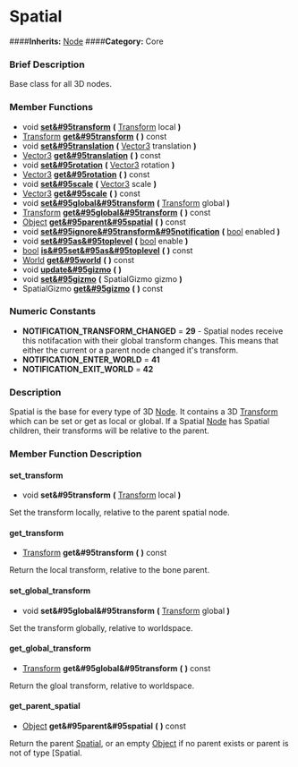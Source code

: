 #  Spatial  
####**Inherits:** [Node](class_node)
####**Category:** Core

###  Brief Description  
Base class for all 3D nodes.

###  Member Functions 
  * void  **[set&#95transform](#set_transform)**  **(** [Transform](class_transform) local  **)**
  * [Transform](class_transform)  **[get&#95transform](#get_transform)**  **(** **)** const
  * void  **[set&#95translation](#set_translation)**  **(** [Vector3](class_vector3) translation  **)**
  * [Vector3](class_vector3)  **[get&#95translation](#get_translation)**  **(** **)** const
  * void  **[set&#95rotation](#set_rotation)**  **(** [Vector3](class_vector3) rotation  **)**
  * [Vector3](class_vector3)  **[get&#95rotation](#get_rotation)**  **(** **)** const
  * void  **[set&#95scale](#set_scale)**  **(** [Vector3](class_vector3) scale  **)**
  * [Vector3](class_vector3)  **[get&#95scale](#get_scale)**  **(** **)** const
  * void  **[set&#95global&#95transform](#set_global_transform)**  **(** [Transform](class_transform) global  **)**
  * [Transform](class_transform)  **[get&#95global&#95transform](#get_global_transform)**  **(** **)** const
  * [Object](class_object)  **[get&#95parent&#95spatial](#get_parent_spatial)**  **(** **)** const
  * void  **[set&#95ignore&#95transform&#95notification](#set_ignore_transform_notification)**  **(** [bool](class_bool) enabled  **)**
  * void  **[set&#95as&#95toplevel](#set_as_toplevel)**  **(** [bool](class_bool) enable  **)**
  * [bool](class_bool)  **[is&#95set&#95as&#95toplevel](#is_set_as_toplevel)**  **(** **)** const
  * [World](class_world)  **[get&#95world](#get_world)**  **(** **)** const
  * void  **[update&#95gizmo](#update_gizmo)**  **(** **)**
  * void  **[set&#95gizmo](#set_gizmo)**  **(** SpatialGizmo gizmo  **)**
  * SpatialGizmo  **[get&#95gizmo](#get_gizmo)**  **(** **)** const

###  Numeric Constants  
  * **NOTIFICATION_TRANSFORM_CHANGED** = **29** - Spatial nodes receive this notifacation with their global transform changes. This means that either the current or a parent node changed it's transform.
  * **NOTIFICATION_ENTER_WORLD** = **41**
  * **NOTIFICATION_EXIT_WORLD** = **42**

###  Description  
Spatial is the base for every type of 3D [Node](class_node). It contains a 3D [Transform](class_transform) which can be set or get as local or global. If a Spatial [Node](class_node) has Spatial children, their transforms will be relative to the parent.

###  Member Function Description  

#### <a name="set_transform">set_transform</a>
  * void  **set&#95transform**  **(** [Transform](class_transform) local  **)**

Set the transform locally, relative to the parent spatial node.

#### <a name="get_transform">get_transform</a>
  * [Transform](class_transform)  **get&#95transform**  **(** **)** const

Return the local transform, relative to the bone parent.

#### <a name="set_global_transform">set_global_transform</a>
  * void  **set&#95global&#95transform**  **(** [Transform](class_transform) global  **)**

Set the transform globally, relative to worldspace.

#### <a name="get_global_transform">get_global_transform</a>
  * [Transform](class_transform)  **get&#95global&#95transform**  **(** **)** const

Return the gloal transform, relative to worldspace.

#### <a name="get_parent_spatial">get_parent_spatial</a>
  * [Object](class_object)  **get&#95parent&#95spatial**  **(** **)** const

Return the parent [Spatial](class_spatial), or an empty [Object](class_object) if no parent exists or parent is not of type [Spatial.
